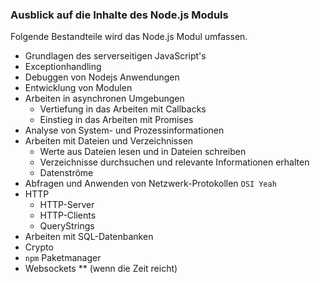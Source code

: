 ### Ausblick auf die Inhalte des Node.js Moduls

Folgende Bestandteile wird das Node.js Modul umfassen.

- Grundlagen des serverseitigen JavaScript's
- Exceptionhandling
- Debuggen von Nodejs Anwendungen
- Entwicklung von Modulen
- Arbeiten in asynchronen Umgebungen
  - Vertiefung in das Arbeiten mit Callbacks
  - Einstieg in das Arbeiten mit Promises
- Analyse von System- und Prozessinformationen
- Arbeiten mit Dateien und Verzeichnissen
  - Werte aus Dateien lesen und in Dateien schreiben
  - Verzeichnisse durchsuchen und relevante Informationen erhalten
  - Datenströme
- Abfragen und Anwenden von Netzwerk-Protokollen `OSI Yeah`
- HTTP
  - HTTP-Server
  - HTTP-Clients
  - QueryStrings
- Arbeiten mit SQL-Datenbanken 
- Crypto
- `npm` Paketmanager
- Websockets ** (wenn die Zeit reicht)


